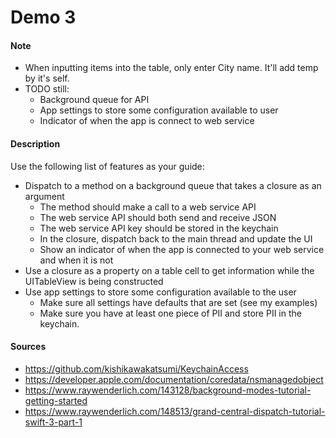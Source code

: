 # Demo 3

#### Note
  - When inputting items into the table, only enter City name. It'll add temp by it's self.
  - TODO still:
    - Background queue for API
    - App settings to store some configuration available to user
    - Indicator of when the app is connect to web service

#### Description
Use the following list of features as your guide:
  - Dispatch to a method on a background queue that takes a closure as an argument
    - The method should make a call to a web service API
    - The web service API should both send and receive JSON
    - The web service API key should be stored in the keychain
    - In the closure, dispatch back to the main thread and update the UI
    - Show an indicator of when the app is connected to your web service and when it is not
  - Use a closure as a property on a table cell to get information while the UITableView is being constructed
  - Use app settings to store some configuration available to the user
    - Make sure all settings have defaults that are set (see my examples)
    - Make sure you have at least one piece of PII and store PII in the keychain.
    
#### Sources
  - https://github.com/kishikawakatsumi/KeychainAccess
  - https://developer.apple.com/documentation/coredata/nsmanagedobject
  - https://www.raywenderlich.com/143128/background-modes-tutorial-getting-started
  - https://www.raywenderlich.com/148513/grand-central-dispatch-tutorial-swift-3-part-1
